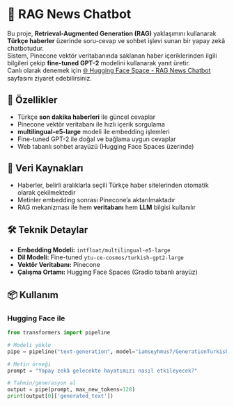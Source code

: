 # 📰 RAG News Chatbot

Bu proje, **Retrieval-Augmented Generation (RAG)** yaklaşımını kullanarak **Türkçe haberler** üzerinde soru-cevap ve sohbet işlevi sunan bir yapay zekâ chatbotudur.  
Sistem, Pinecone vektör veritabanında saklanan haber içeriklerinden ilgili bilgileri çekip **fine-tuned GPT-2** modelini kullanarak yanıt üretir.  
Canlı olarak denemek için [🌐 Hugging Face Space - RAG News Chatbot](https://huggingface.co/spaces/iamseyhmus7/turkish-news-rag-chat) sayfasını ziyaret edebilirsiniz.

## 🚀 Özellikler
- Türkçe **son dakika haberleri** ile güncel cevaplar
- Pinecone vektör veritabanı ile hızlı içerik sorgulama
- **multilingual-e5-large** modeli ile embedding işlemleri
- Fine-tuned GPT-2 ile doğal ve bağlama uygun cevaplar
- Web tabanlı sohbet arayüzü (Hugging Face Spaces üzerinde)

## 📂 Veri Kaynakları
- Haberler, belirli aralıklarla seçili Türkçe haber sitelerinden otomatik olarak çekilmektedir
- Metinler embedding sonrası Pinecone’a aktarılmaktadır
- RAG mekanizması ile hem **veritabanı** hem **LLM** bilgisi kullanılır

## 🛠️ Teknik Detaylar
- **Embedding Modeli:** `intfloat/multilingual-e5-large`
- **Dil Modeli:** Fine-tuned `ytu-ce-cosmos/turkish-gpt2-large`
- **Vektör Veritabanı:** Pinecone
- **Çalışma Ortamı:** Hugging Face Spaces (Gradio tabanlı arayüz)

## 📦 Kullanım
### Hugging Face ile
```python
from transformers import pipeline

# Modeli yükle
pipe = pipeline("text-generation", model="iamseyhmus7/GenerationTurkishGPT2_final")

# Metin örneği
prompt = "Yapay zekâ gelecekte hayatımızı nasıl etkileyecek?"

# Tahmin/generasyon al
output = pipe(prompt, max_new_tokens=128)
print(output[0]['generated_text'])

